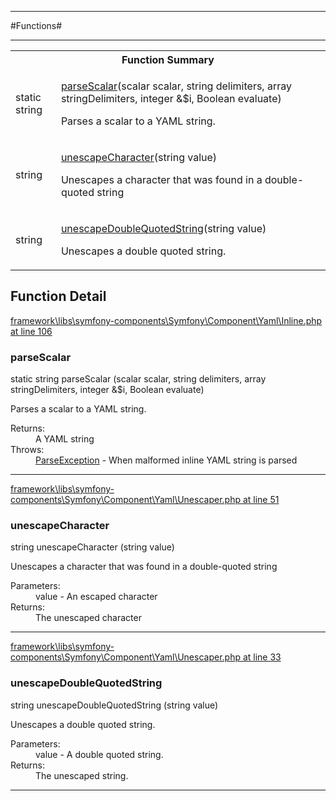 - - -

#Functions#

- - -

<table id="summary_function" class="title">
<tr><th colspan="2" class="title">Function Summary</th></tr>
<tr>
<td><span class='k'>static </span> <span class='nx'>string</span></td>
<td class="description"><p class="name"><a href="#parseScalar">parseScalar</a>(scalar scalar, string delimiters, array stringDelimiters, integer &$i, Boolean evaluate)</p><p class="description">Parses a scalar to a YAML string.</p></td>
</tr>
<tr>
<td><span class='k'></span> <span class='nx'>string</span></td>
<td class="description"><p class="name"><a href="#unescapeCharacter">unescapeCharacter</a>(string value)</p><p class="description">Unescapes a character that was found in a double-quoted string</p></td>
</tr>
<tr>
<td><span class='k'></span> <span class='nx'>string</span></td>
<td class="description"><p class="name"><a href="#unescapeDoubleQuotedString">unescapeDoubleQuotedString</a>(string value)</p><p class="description">Unescapes a double quoted string.</p></td>
</tr>
</table>

<h2 id="detail_function">Function Detail</h2>

<a href="https://github.com/JeyDotC/Hirudo/blob/master/framework/libs/symfony-components/Symfony/Component/Yaml/Inline.php#L106" >framework\libs\symfony-components\Symfony\Component\Yaml\Inline.php at line 106</a>

<h3 id="parseScalar()">parseScalar</h3>
<span class='k'>static </span> <span class='nx'>string</span> parseScalar (scalar scalar, string delimiters, array stringDelimiters, integer &$i, Boolean evaluate)

<div class="details">
<p>Parses a scalar to a YAML string.</p>
<dl>
<dt>Returns:</dt>
<dd>A YAML string</dd>
<dt>Throws:</dt>
<dd><a href="../../../symfony/component/yaml/exception/parseexception.html">ParseException</a> - When malformed inline YAML string is parsed</dd>
</dl>
</div>

- - -


<a href="https://github.com/JeyDotC/Hirudo/blob/master/framework/libs/symfony-components/Symfony/Component/Yaml/Unescaper.php#L51" >framework\libs\symfony-components\Symfony\Component\Yaml\Unescaper.php at line 51</a>

<h3 id="unescapeCharacter()">unescapeCharacter</h3>
<span class='k'></span> <span class='nx'>string</span> unescapeCharacter (string value)

<div class="details">
<p>Unescapes a character that was found in a double-quoted string</p>
<dl>
<dt>Parameters:</dt>
<dd>value - An escaped character</dd>
<dt>Returns:</dt>
<dd>The unescaped character</dd>
</dl>
</div>

- - -


<a href="https://github.com/JeyDotC/Hirudo/blob/master/framework/libs/symfony-components/Symfony/Component/Yaml/Unescaper.php#L33" >framework\libs\symfony-components\Symfony\Component\Yaml\Unescaper.php at line 33</a>

<h3 id="unescapeDoubleQuotedString()">unescapeDoubleQuotedString</h3>
<span class='k'></span> <span class='nx'>string</span> unescapeDoubleQuotedString (string value)

<div class="details">
<p>Unescapes a double quoted string.</p>
<dl>
<dt>Parameters:</dt>
<dd>value - A double quoted string.</dd>
<dt>Returns:</dt>
<dd>The unescaped string.</dd>
</dl>
</div>

- - -

